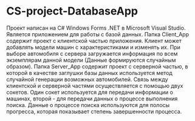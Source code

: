 # CS-project-DatabaseApp
Проект написан на С# Windows Forms .NET в Microsoft Visual Studio. Является приложением для работы с базой данных.
Папка Client_App содержит проект с клиентской частью приложения. Клиент может добавлять модели машин с характеристиками и изменять их.
  При выборе автомобиля с сервера загружается информация по всем экземплярам данной модели (Данные формируются случайным образом).
Папка Server_App содержит проект с серверной частью, в которой в качестве заглушки базы данных используется метод случайной генерации возможных автомобилей.
Связь между клиентской и серверной частями осуществляется с помощью двух сокетов. Один сокет используется для передачи информации о машинах, второй - для передачи данных о процессе выполнения поиска. 
  Данные о процессе поиска используются для полосы прогресса, которая показывает степень завершенности процесса.
